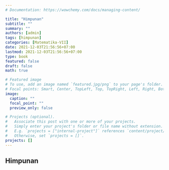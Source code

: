 ```yaml
---
# Documentation: https://wowchemy.com/docs/managing-content/

title: "Himpunan"
subtitle: ""
summary: ""
authors: [admin]
tags: [himpunan]
categories: [Matematika-VII]
date: 2021-12-03T21:56:56+07:00
lastmod: 2021-12-03T21:56:56+07:00
type: book
featured: false
draft: false
math: true

# Featured image
# To use, add an image named `featured.jpg/png` to your page's folder.
# Focal points: Smart, Center, TopLeft, Top, TopRight, Left, Right, BottomLeft, Bottom, BottomRight.
image:
  caption: ""
  focal_point: ""
  preview_only: false

# Projects (optional).
#   Associate this post with one or more of your projects.
#   Simply enter your project's folder or file name without extension.
#   E.g. `projects = ["internal-project"]` references `content/project/deep-learning/index.md`.
#   Otherwise, set `projects = []`.
projects: []
---
```


## Himpunan